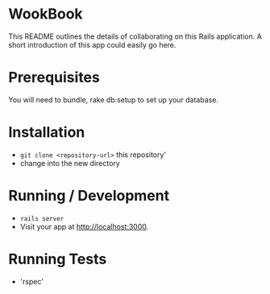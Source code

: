 # WookBook

This README outlines the details of collaborating on this Rails application.
A short introduction of this app could easily go here.

# Prerequisites

You will need to bundle, rake db:setup to set up your database.

# Installation

* `git clone <repository-url>` this repository'
* change into the new directory

# Running / Development

* `rails server`
* Visit your app at [http://localhost:3000](http://localhost:3000).

# Running Tests

* 'rspec'
